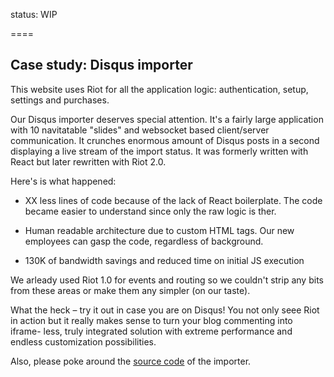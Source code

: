 
status: WIP

====

## Case study: Disqus importer

This website uses Riot for all the application logic: authentication, setup, settings and purchases.

Our Disqus importer deserves special attention. It's a fairly large application with 10 navitatable "slides" and websocket based client/server communication. It crunches enormous amount of Disqus posts in a second displaying a live stream of the import status. It was formerly written with React but later rewritten with Riot 2.0.

Here's is what happened:

* XX less lines of code because of the lack of React boilerplate. The code became easier to understand since only the raw logic is ther.

* Human readable architecture due to custom HTML tags. Our new employees can gasp the code, regardless of background.

* 130K of bandwidth savings and reduced time on initial JS execution

We arleady used Riot 1.0 for events and routing so we couldn't strip any bits from these areas or make them any simpler (on our taste).

What the heck – try it out in case you are on Disqus! You not only seee Riot in action but it really makes sense to turn your blog commenting into iframe- less, truly integrated solution with extreme performance and endless customization possibilities.

Also, please poke around the [source code]() of the importer.
